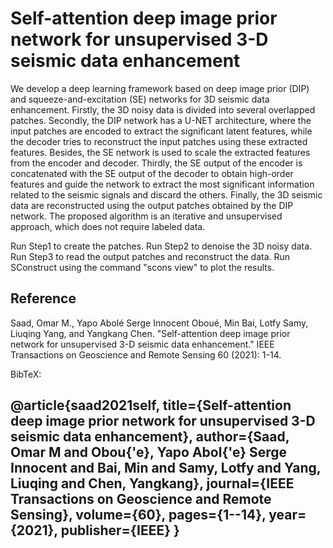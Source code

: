 # Self-attention deep image prior network for unsupervised 3-D seismic data enhancement


We develop a deep learning framework based on deep image prior (DIP) and squeeze-and-excitation (SE) networks for 3D seismic data enhancement. Firstly, the 3D noisy data is divided into several overlapped patches. Secondly, the DIP network has a U-NET architecture, where the input patches are encoded to extract the significant latent features, while the decoder tries to reconstruct the input patches using these extracted features. Besides, the SE network is used to scale the extracted features from the encoder and decoder. Thirdly, the SE output of the encoder is concatenated with the SE output of the decoder to obtain high-order features and guide the network to extract the most significant information related to the seismic signals and discard the others. Finally, the 3D seismic data are reconstructed using the output patches obtained by the DIP network. The proposed algorithm is an iterative and unsupervised approach, which does not require labeled data.

Run Step1 to create the patches.
Run Step2 to denoise the 3D noisy data.
Run Step3 to read the output patches and reconstruct the data.
Run SConstruct using the command "scons view" to plot the results.


## Reference

Saad, Omar M., Yapo Abolé Serge Innocent Oboué, Min Bai, Lotfy Samy, Liuqing Yang, and Yangkang Chen. "Self-attention deep image prior network for unsupervised 3-D seismic data enhancement." IEEE Transactions on Geoscience and Remote Sensing 60 (2021): 1-14.

BibTeX:

  @article{saad2021self,
    title={Self-attention deep image prior network for unsupervised 3-D seismic data enhancement},
    author={Saad, Omar M and Obou{\'e}, Yapo Abol{\'e} Serge Innocent and Bai, Min and Samy, Lotfy and Yang, Liuqing and Chen, Yangkang},
    journal={IEEE Transactions on Geoscience and Remote Sensing},
    volume={60},
    pages={1--14},
    year={2021},
    publisher={IEEE}
  }
-----------

